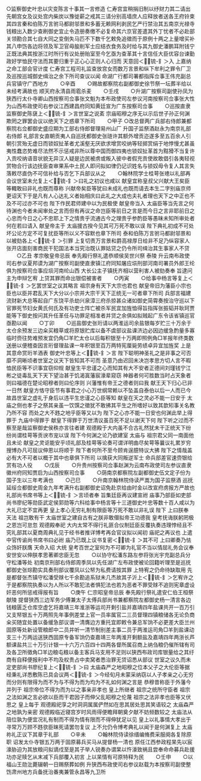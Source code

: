 <!-- { "loadSidebar": true } -->
○监察御史叶忠以灾变陈言十事其一言修造  仁寿宫宜稍捐旧制以纾财力其二请出  先朝宫女及议处宫内柴炭以豫徙薪之戒其三请分别高墙庶人应释放者送各王府铃束其四言秦和伯陈万言驸马都尉邬景和多蓄无赖网利剥民乞严行禁治其五南京光禄寺钱粮出入数少查刷御史宜止令造册奏缴不必复命其六京官差遣其外丁忧者不必赴部关领勘合其七自大同之变倒失马匹不下数千乞敕免追徵而于原例十两之上量增买补其八申饬各边将领及军卫官毋朘削军士应结衣食务及时给与其九御史潘鹏耳附钱宁正既法典其按浙江时所行有议处册贻室至今乞亟为查革其十言信任大臣优容台谏勤政好学恤民守法而其要归重于正心心正则人心归而  天意回＜锍-釒＞入  上嘉纳之命工部会官计度  仁寿宫工程司礼监查放宫女而数万言景和纵下牟利之罪令厂卫及巡按巡城御史缉治之余下所司查议以闻  命湖广行都司署都指挥佥事王伟充副总兵官镇守广西地方
　　○辛酉
　　○赐故都察院右副都御史徐节祭一坛葬半给以未经考满故也  顺天府永清县雨雹杀麦
　　○壬戌
　　○升湖广按察司副使孙凤为狭西行太仆寺卿山西按察司佥事张文魁为本布政使司左参议河南按察司佥事张大性为山西布政使司右参议江西建昌府同知黄廷宣为广东按察司佥事
　　○巡按直隶监察御史陈褎上＜锍-釒＞言世室之说紊  宗庙昭穆之序无以示后世子孙正何渊欺罔之罪罢会议以绝天下之惑章下所司
　　○甲子
○改总督两广兵部右侍郎兼都察院右佥都御史盛应期为工部右侍郎督理易州山厂  升国子监祭酒赵永为南京礼部右侍郎  礼部言女直朝贡夷人自巡抚都御史张琏许其额外增贡迩遂多至五百余人引朝引赏殆无虚日而锁奴扯革者尤溪壑无厌欲求增赏咬纳等轻掷赏绢于地悖慢尤甚虽夷性蠢恣势难尽法然不示惩戒非所以尊中国而御四夷也锁奴扯革首为黠猾不当复许入贡咬纳语音状貌无异汉人疑是边民被虏或叛入彼中者假充贡使故敢倡引各夷轻视赏物合行该边抚臣查审果系中土民人即问拟如律仍记识姓名与锁奴毋令复人其言失落敕尽直伪不可信补给与否乞下兵部议从之
　　○翰林院学士桂萼张璁以礼部再会议世室未允复上＜锍-釒＞曰礼之初议也咸以  献皇宜称皇叔父兴献大王矣臣等輙敢曰非礼也既而尊称  兴献帝矣臣等犹曰未成礼也既而请去本生二字别庙京师更诏天下于是凡有人心达礼义者始相庆曰此礼之大成也夫礼者理也天下之中正也不及不可过亦不可也  陛下作民君师建中以为民极使  献皇帝当入  太庙臣等当先言之何待渊也今者未闻审处之言而但有再议之命岂臣等前日之言是而今日之言非耶前日之心忠而今日之心不忠耶上下之情贵乎流通古今之理贵乎参酌臣等愚昧未知所审处者何在若曰请入  献皇帝主于  太庙援古揆今见其可万死不敢以误  陛下典礼初成不可处坏公论方定不可复扰臣等所以义不容默也章下所司  泰和伯陈万言驸马都尉邬景和以被劾各上＜锍-釒＞引罪  上复切责万言景和爵高禄厚日给非不足乃纵容家人张开店面刻害商民干犯国法本当究治既认罪姑贷之仍令所司缉治其生事家人不贷
　　○乙丑  孝宗敬皇帝忌辰  奉先殿行祭礼遣恭顺侯吴世兴祭  泰陵  升云南布政使司右参议夏邦谟为湖广按察司副使直隶镇江府同知屠应埙刑部河南司署员外郎王纶俱为按察司佥事应埙河南纶山西  大长公主子镇抚齐相以营利害人被劾奏奉  旨逮问主为申辩乞宥  上贷其罪而命出银偿被害者
　　○丙寅
　　○给事中杨言等复上＜锍-釒＞乞罢世室之议其略言  祖宗身有天下大宗也君也  献皇帝旧为藩臣小宗也臣也以臣并君乱天下大分以小宗并大宗干天下正统无一可者章下所司  兵部言福建流财新大总等起自广东饶平杀劫兴泉漳三府杀掠甚众诸如御史简霄奏按治守巡以下官罪死节妇女黄氏何氏及有功吏士阵亡被杀军民宜加旌恤得旨指挥张振韬并耿珂贾能等下御史按问其升任革任与功罪足相准者并贷之余俱如拟贼起广东令该省镇巡官亟勘以闻
　　○丁卯
　　○巡盐御史张珩请以两淮运司余盐银每岁贮三十万余于太仓余预发三边籴买粮草或将原银贮库以备不虞部议盐课济边必因边缓急酌量多寡临时赍往势难预发宜仍角□羊贮太仓以后每积银至十万两即照例角□羊报年终类数送册以便稽查因言珩督理盐课一年积银至百万两特宪厘毙劳绩卓异宜加旌奖  上是其意命赏珩羊酒表  御史叶忠等上＜锍-釒＞言  陛下聪明神圣礼之是非事之可否靡不洞晰顷者世室之议天下皆知其不可而  圣意乃由迟回未决岂孝思方切人言不暇恤民臣等不识事宜窃仰规  献皇生平忠谨之心而知其有大不安者正德间刘瑾钱宁江彬之徒毒乱天下天下望治甚于饥渴寘藩宸濠辈窥窃  神器者何可胜数当时占天象者则曰福德在楚论昭穆者则曰伦序则  兴藩惟有帝王之德者则曰我  献王天下归心已非一日然  献皇方恪守臣节有事君之小心万世纲常赖以不坠盖自泰伯以后一人而已今故昌世室之虚礼于身后以违平生忠谨之心臣等知  献皇在天之灵必不能一日安于  太庙之侧也孝子之祭其亲虽一饮馔之徵犹不敢拂其平生之所嗜好以致其歆矧事关名教乃所不容  而处之大不韪之地乎臣等又以为  陛下之心亦不能一日安也何渊此举上得罪于  九庙中得罪于  献皇下得罪于万世清议虽百死不足以谢天下何  陛下听之过而不察至是哉监察御史侯秩亦言往者建  观德殿于大内虽不合古礼然犹未干正统天下纷纷尚谓桂萼等贡谀市宠以误  陛下今何渊之论乃欲建室  太庙与  祖宗君父同一南面他且未论  献皇之灵讵能安乎顷礼部及桂萼等论奏可谓详明曲尽矣萼等曩议礼累岁穷搜博办凡可屈议伸恩以将顺于  陛下者何所不至今顾肯逞臆特议大拂  陛下之情哉盖必有大不可者以概于其中也章俱下所司  以擒获大同叛逆军士  命兵部差官速赍银给赏有功人役
　　○戊辰
　　○升贵州按察司佥事赵渊为云南布政使司左参议直隶徽州府同知贾启为山西按察司佥事
　　○荫南京都察院左副都御史伍文定子份为国子生以三年考满也
　　○己巳
　　○升南京翰林院侍读严嵩为国子监祭酒  巡抚延绥佥都御史周金九年考满升右副都御史诏免赴京给由时金以改宣府虏报方严故也  礼部尚书席书等上＜锍-釒＞言顷者奉  旨集廷臣再议建宣祔  庙事乃部臣如吏部尚书廖纪等勋臣武定侯郭勋等六科给事中杨言等十三道御史叶忠等数十百人咸以为大礼已定不宜再更  皇上孝心无穷礼制有限臣等万死不敢以非礼误  陛下  上曰朕奉  天法  祖岂敢有干  太庙世室之建自古有之朕非敢僣拟帝王功德我  皇考抚诲朕躬罔极之恩岂可怠忽  观德殿奉祀  大内太常不得行礼匪合仪制廷臣反覆执奏违理悖经且不究礼部其以夏商周典礼见于经书者推详博考再会官议拟以闻初  庙祀之再议也  上遣中官传谕尚书席书曰必祔  庙乃已既上议书复密＜锍-釒＞其不可  上曰卿奏乃怯众饰奸朕膺  天命入绍  大统  皇考百世之室何为不可卿为礼官不当以情屈礼务会议奉安世安以伸朕孝思著卿忠臣无忽
　　○以协守松潘东路左参将张光宇充副总兵分守松潘等处  初南京刑部右侍郎周季凤以先任湖广左布政使被论回籍听理至是巡抚都御史张琮勘实具奏刑部议覆凤以公帑为私费请按其罪  上特宥之仍命待缺取用  先是都督张杰镇守松潘受赇七千余勘追系狱未几杰故其子沂上＜锍-釒＞乞宥许之于是都察院执奏以为人所以不敢犯法者惧犯法也若为恶者不罪受赇不追则宪章虚设奸恶何所惩戒得报有旨
　　○庚午  仁宗昭皇帝忌辰  奉先殿行祭礼遣安仁伯王桓祭  献陵  提督狭西三边军务少傅兼太子太傅兵部尚书兼都察院左都御史杨一清言各边钱粮匮乏仓库空虚乞将嘉靖三年淮浙等运司开剩引盐并嘉靖四年盐课共开一百万引又支帑银五十万两照先年事例差堂上官一员率属官二三员督理四镇粮储各无论负商籴买随宜处置以备缓急部议谓一清膺边方重托宜即敕令兼总军饷不必更差大臣兰州固原等处新设管粮郎中二员并听一清节制别差主事二员于两淮运司角□羊到盐课动支三十万两运送狭西固原专备军饷仍查嘉靖三年两淮开剩额盐及嘉靖四年两浙长芦额课盐共三十万引计银一十六万六百四十四两各督所属召商上纳刍粮仍催所辖有司及各卫所徵角□羊边粮屯粮以备主客兵马支用不足则以狭西布政司库银量给之其纡商有自释便报利中不均及权贵占中卖窝者悉治罪无贷诏悉从部议  世室之议久而未定吏部尚书廖纪复上＜锍-釒＞曰  太庙森严之地昭穆之位本父子之大伦臣等据经秉礼详悉敷陈已具会议两＜锍-釒＞今经旬月未蒙采纳窃以人子孝亲之心无穷而分则有限得为而不为与不得为而为均为不礼如何渊之言是  恭穆昔称臣于外藩今并列于  祖宗帝位不得为而为以之事亲非孝也  皇上所继者  祖宗之统所守臣者  祖宗之法如渊之言必欲以臣而干君因子而伸父乱昭穆之伦蔑  祖宗之法非孝也臣等又伏思之  皇上每于  观德殿祀享之时洞洞属属俨然如在思其居处思其笑语较之  太庙森严之地孰为亲密  观德殿临近寝宫岁时风雨得便瞻拜朝奠夕献不妨频数较之  太庙法从陪位孰为便宜况礼有制而不得为情有限而不得伸犹足以见  皇上以礼事情大孝出于寻常万万顾不韪欤臣昧死请罢勿复议  上不允仍令博考典礼以闻于是何渊复上  太庙祢礼正议下其章于礼部
　　○辛未
　　○翰林院侍读徐缙编脩费采服阕各复除原职  诏发太仆寺银五万两于固原募兵买马从提督杨一清也  原任江西参政程杲先以宸濠胁迫为其放粮问拟谪戍至是其子举人锐奏办谓杲以忤濠致祸且尝奉命命募兵赴援功亦足赎乞从末减下兵部覆入初言  上以杲情有可原特释为民
　　○壬申
　　○以福山王勋沘薨辍朝一日赐祭葬如例  升狭西布政使司右参议赵载为本按察司副使整饬肃州地方兵备抚治番夷兼管永昌等九卫所
